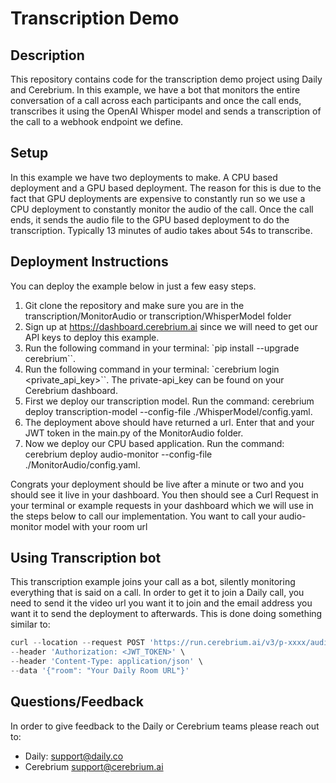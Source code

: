 # Transcription Demo

## Description

This repository contains code for the transcription demo project using Daily and Cerebrium. In this example, we have a bot that monitors the entire conversation of a call across each participants and once the call ends, transcribes it using the OpenAI Whisper model and sends a transcription of the call to a webhook endpoint we define.

## Setup
In this example we have two deployments to make. A CPU based deployment and a GPU based deployment. The reason for this is due to the fact that GPU deployments are expensive to constantly run so we use a CPU deployment to constantly monitor the audio of the call. Once the call ends, it sends the audio file to the GPU based deployment to do the transcription. Typically 13 minutes of audio takes about 54s to transcribe.


## Deployment Instructions
You can deploy the example below in just a few easy steps.
1. Git clone the repository and make sure you are in the transcription/MonitorAudio or transcription/WhisperModel folder
2. Sign up at https://dashboard.cerebrium.ai since we will need to get our API keys to deploy this example.
3. Run the following command in your terminal: `pip install --upgrade cerebrium``.
4. Run the following command in your terminal: `cerebrium login <private_api_key>``. The private-api_key can be found on your Cerebrium dashboard.
5. First we deploy our transcription model. Run the command: cerebrium deploy transcription-model --config-file ./WhisperModel/config.yaml.
6. The deployment above should have returned a url. Enter that and your JWT token in the main.py of the MonitorAudio folder.
7. Now we deploy our CPU based application. Run the command: cerebrium deploy audio-monitor --config-file ./MonitorAudio/config.yaml.

Congrats your deployment should be live after a minute or two and you should see it live in your dashboard. You then should see a Curl Request in your terminal or example requests in your dashboard which we will use in the steps below to call our implementation. You want to call your audio-monitor model with your room url

## Using Transcription bot
This transcription example joins your call as a bot, silently monitoring everything that is said on a call. In order to get it to join a Daily call, you need to send it the video url you want it to join and the email address you want it to send the deployment to afterwards. This is done doing something similar to:

```python
curl --location --request POST 'https://run.cerebrium.ai/v3/p-xxxx/audio-monitor/predict' \
--header 'Authorization: <JWT_TOKEN>' \
--header 'Content-Type: application/json' \
--data '{"room": "Your Daily Room URL"}'

```

## Questions/Feedback
In order to give feedback to the Daily or Cerebrium teams please reach out to:
- Daily: support@daily.co
- Cerebrium support@cerebrium.ai
